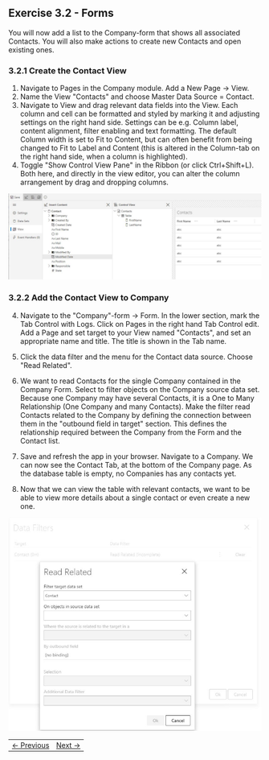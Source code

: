 ## Exercise 3.2 - Forms

You will now add a list to the Company-form that shows all associated Contacts. You will also make actions to create new Contacts and open existing ones.

### 3.2.1 Create the Contact View

1. Navigate to Pages in the Company module. Add a New Page -> View.
2. Name the View "Contacts" and choose Master Data Source = Contact.
3. Navigate to View and drag relevant data fields into the View. Each column and cell can be formatted and styled by marking it and adjusting settings on the right hand side. Settings can be e.g. Column label, content alignment, filter enabling and text formatting. The default Column width is set to Fit to Content, but can often benefit from being changed to Fit to Label and Content (this is altered in the Column-tab on the right hand side, when a column is highlighted).
4. Toggle "Show Control View Pane" in the Ribbon (or click Ctrl+Shift+L). Both here, and directly in the view editor, you can alter the column arrangement by drag and dropping columns.

  ![Exc2fig5.JPG](media/Exc2fig5.JPG)

### 3.2.2 Add the Contact View to Company
4. Navigate to the "Company"-form -> Form.
In the lower section, mark the Tab Control with Logs. Click on Pages in the right hand Tab Control edit.
Add a Page and set target to your View named "Contacts", and set an appropriate name and title. The title is shown in the Tab name.
5. Click the data filter and the menu for the Contact data source. Choose "Read Related".
6. We want to read Contacts for the single Company contained in the Company Form. Select to filter objects on the Company source data set. Because one Company may have several Contacts, it is a One to Many Relationship (One Company and many Contacts). Make the filter read Contacts related to the Company by defining the connection between them in the "outbound field in target" section. This defines the relationship required between the Company from the Form and the Contact list.

7. Save and refresh the app in your browser. Navigate to a Company. We can now see the Contact Tab, at the bottom of the Company page. As the database table is empty, no Companies has any contacts yet.

8. Now that we can view the table with relevant contacts, we want to be able to view more details about a single contact or even create a new one.

  ![Exc2fig6.JPG](media/Exc2fig6.JPG)






<table>
   <tr><td><a href="exercise-03-1.md"><- Previous</a></td><td align="right"><a href="exercise-04.md">Next -></a></td></tr>
</table>
